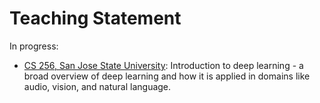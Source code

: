 
# Teaching Statement

In progress:

* [CS 256, San Jose State University](http://deeplearningcourse.onai.com): Introduction to deep learning - a broad overview of deep learning and how it is applied in domains like audio, vision, and natural language.
